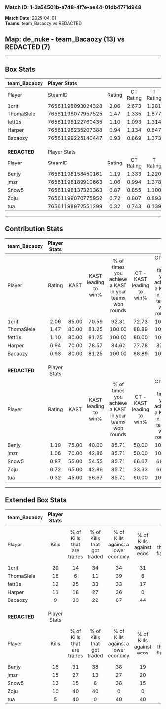 ### Match ID: 1-3a54501b-a748-4f7e-ae44-01db4771d948  
**Match Date**: 2025-04-01  
**Teams**: team_Bacaozy vs REDACTED  

## **Map**: de_nuke - team_Bacaozy (13) vs REDACTED (7)  
---  

## Box Stats  

| **team_Bacaozy** | Player Stats      |        |           |          |       |       |       |         |        |      |     |
| :- | :- | :-: | :-: | :-: | :-: | :-: | :-: | :-: | :-: | :-: | :-: |
| Player           | SteamID           | Rating | CT Rating | T Rating | KAST  |  ADR  | Kills | Assists | Deaths | K/D  | HS% |
| 1crit            | 76561198093024328 |  2.06  |   2.673   |  1.281   | 85.00 | 133.3 |  29   |    8    |   13   | 2.23 | 48  |
| ThomaSlele       | 76561198077957525 |  1.47  |   1.335   |  1.877   | 80.00 | 90.7  |  18   |    5    |   10   | 1.80 | 61  |
| fett1s           | 76561198122760435 |  1.10  |   1.093   |  1.314   | 80.00 | 76.0  |  12   |    8    |   13   | 0.92 | 16  |
| Harper           | 76561198235207388 |  0.94  |   1.134   |  0.847   | 70.00 | 69.0  |  11   |    8    |   14   | 0.79 | 36  |
| Bacaozy          | 76561199225140447 |  0.93  |   0.869   |  1.373   | 80.00 | 44.9  |   9   |    3    |   10   | 0.90 | 33  |
|                  |                   |        |           |          |       |       |       |         |        |      |     |
|                  |                   |        |           |          |       |       |       |         |        |      |     |
|                  |                   |        |           |          |       |       |       |         |        |      |     |
| **REDACTED**     | Player Stats      |        |           |          |       |       |       |         |        |      |     |
| Player           | SteamID           | Rating | CT Rating | T Rating | KAST  |  ADR  | Kills | Assists | Deaths | K/D  | HS% |
| Benjy            | 76561198158450161 |  1.19  |   1.333   |  1.220   | 75.00 | 97.9  |  16   |    5    |   17   | 0.94 | 62  |
| jmzr             | 76561198189910663 |  1.06  |   0.994   |  1.378   | 70.00 | 82.4  |  15   |    1    |   16   | 0.94 | 86  |
| Snow5            | 76561198137321363 |  0.87  |   0.855   |  1.100   | 55.00 | 69.9  |  13   |    4    |   15   | 0.87 | 84  |
| Zoju             | 76561199070775952 |  0.72  |   0.807   |  0.893   | 65.00 | 59.6  |  10   |    2    |   17   | 0.59 | 80  |
| tua              | 76561198972551299 |  0.32  |   0.743   |  0.139   | 45.00 | 32.8  |   5   |    2    |   15   | 0.33 | 40  |
---  

## Contribution Stats  

| **team_Bacaozy** | Player Stats |       |                      |                                                        |                           |                                                             |                          |                                                            |
| :- | :-: | :-: | :-: | :-: | :-: | :-: | :-: | :-: |
| Player           |    Rating    | KAST  | KAST leading to win% | % of times you achieve a KAST in your teams won rounds | CT - KAST leading to win% | CT - % of times you achieve a KAST in your teams won rounds | T - KAST leading to win% | T - % of times you achieve a KAST in your teams won rounds |
| 1crit            |     2.06     | 85.00 |        70.59         |                         92.31                          |           72.73           |                           100.00                            |          66.67           |                           80.00                            |
| ThomaSlele       |     1.47     | 80.00 |        81.25         |                         100.00                         |           88.89           |                           100.00                            |          71.43           |                           100.00                           |
| fett1s           |     1.10     | 80.00 |        81.25         |                         100.00                         |           80.00           |                           100.00                            |          83.33           |                           100.00                           |
| Harper           |     0.94     | 70.00 |        78.57         |                         84.62                          |           77.78           |                            87.50                            |          80.00           |                           80.00                            |
| Bacaozy          |     0.93     | 80.00 |        81.25         |                         100.00                         |           88.89           |                           100.00                            |          71.43           |                           100.00                           |
|                  |              |       |                      |                                                        |                           |                                                             |                          |                                                            |
|                  |              |       |                      |                                                        |                           |                                                             |                          |                                                            |
|                  |              |       |                      |                                                        |                           |                                                             |                          |                                                            |
| **REDACTED**     | Player Stats |       |                      |                                                        |                           |                                                             |                          |                                                            |
| Player           |    Rating    | KAST  | KAST leading to win% | % of times you achieve a KAST in your teams won rounds | CT - KAST leading to win% | CT - % of times you achieve a KAST in your teams won rounds | T - KAST leading to win% | T - % of times you achieve a KAST in your teams won rounds |
| Benjy            |     1.19     | 75.00 |        40.00         |                         85.71                          |           50.00           |                           100.00                            |          33.33           |                           75.00                            |
| jmzr             |     1.06     | 70.00 |        42.86         |                         85.71                          |           50.00           |                           100.00                            |          37.50           |                           75.00                            |
| Snow5            |     0.87     | 55.00 |        54.55         |                         85.71                          |           66.67           |                            66.67                            |          50.00           |                           100.00                           |
| Zoju             |     0.72     | 65.00 |        42.86         |                         85.71                          |           33.33           |                            66.67                            |          50.00           |                           100.00                           |
| tua              |     0.32     | 45.00 |        66.67         |                         85.71                          |           60.00           |                           100.00                            |          75.00           |                           75.00                            |
---  

## Extended Box Stats  

| **team_Bacaozy** | Player Stats |                            |                            |                                    |                         |                              |                                 |        |                             |                                     |                          |                               |                            |
| :- | :-: | :-: | :-: | :-: | :-: | :-: | :-: | :-: | :-: | :-: | :-: | :-: | :-: |
| Player           |    Kills     | % of Kills that are trades | % of Kills that got traded | % of Kills against a lower economy | % of Kills against ecos | % of Kills that are flawless | % of Kills that are close duels | Deaths | % of Deaths that get traded | % of Deaths against a lower economy | % of Deaths against ecos | % of Deaths that are flawless | % of Deaths that are close |
| 1crit            |      29      |             14             |             34             |                 34                 |           31            |              83              |                3                |   13   |             15              |                 23                  |            15            |              54               |             15             |
| ThomaSlele       |      18      |             6              |             11             |                 39                 |            6            |              78              |                6                |   10   |             30              |                 10                  |            10            |              80               |             0              |
| fett1s           |      12      |             25             |             33             |                 33                 |           17            |              67              |                0                |   13   |             23              |                  8                  |            0             |              69               |             8              |
| Harper           |      11      |             18             |             27             |                 36                 |            0            |              64              |                0                |   14   |             21              |                 21                  |            7             |              71               |             7              |
| Bacaozy          |      9       |             33             |             22             |                 67                 |           44            |              78              |               11                |   10   |             20              |                 10                  |            10            |              70               |             10             |
|                  |              |                            |                            |                                    |                         |                              |                                 |        |                             |                                     |                          |                               |                            |
|                  |              |                            |                            |                                    |                         |                              |                                 |        |                             |                                     |                          |                               |                            |
|                  |              |                            |                            |                                    |                         |                              |                                 |        |                             |                                     |                          |                               |                            |
| **REDACTED**     | Player Stats |                            |                            |                                    |                         |                              |                                 |        |                             |                                     |                          |                               |                            |
| Player           |    Kills     | % of Kills that are trades | % of Kills that got traded | % of Kills against a lower economy | % of Kills against ecos | % of Kills that are flawless | % of Kills that are close duels | Deaths | % of Deaths that get traded | % of Deaths against a lower economy | % of Deaths against ecos | % of Deaths that are flawless | % of Deaths that are close |
| Benjy            |      16      |             31             |             38             |                 38                 |           19            |              81              |                0                |   17   |             18              |                 12                  |            6             |              71               |             6              |
| jmzr             |      15      |             27             |             13             |                 27                 |           20            |              67              |                0                |   16   |             38              |                  6                  |            0             |              94               |             0              |
| Snow5            |      13      |             15             |             8              |                 38                 |           15            |              62              |               15                |   15   |             40              |                 13                  |            7             |              67               |             7              |
| Zoju             |      10      |             40             |             40             |                 0                  |            0            |              50              |               30                |   17   |             24              |                 18                  |            6             |              76               |             0              |
| tua              |      5       |             40             |             0              |                 40                 |           40            |              80              |                0                |   15   |             13              |                  7                  |            0             |              67               |             7              |
